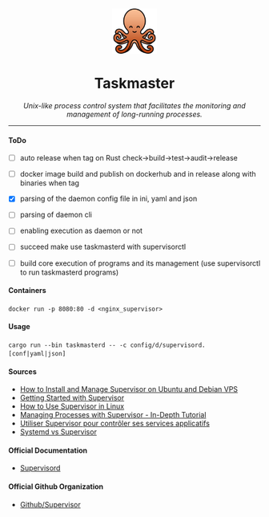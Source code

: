 <br />
<p align="center">
  <a href="">
    <img src=".logo.png" alt="Logo" width="90" height="90">
  </a>

  <h1 align="center">Taskmaster</h1>

  <p align="center"><i>Unix-like process control system that facilitates the monitoring and management of long-running processes.</i>
  </p>
</p>

---

#### ToDo

- [ ] auto release when tag on Rust check->build->test->audit->release
- [ ] docker image build and publish on dockerhub and in release along with binaries when tag
- [X] parsing of the daemon config file in ini, yaml and json
- [ ] parsing of daemon cli
- [ ] enabling execution as daemon or not
- [ ] succeed make use taskmasterd with supervisorctl
- [ ] build core execution of programs and its management (use supervisorctl to run taskmasterd programs)


#### Containers

`docker run -p 8080:80 -d <nginx_supervisor>`

#### Usage

`cargo run --bin taskmasterd -- -c config/d/supervisord.[conf|yaml|json]`

#### Sources
- [How to Install and Manage Supervisor on Ubuntu and Debian VPS](https://www.digitalocean.com/community/tutorials/how-to-install-and-manage-supervisor-on-ubuntu-and-debian-vps)
- [Getting Started with Supervisor](https://blog.programster.org/getting-started-with-supervisor)
- [How to Use Supervisor in Linux](https://blog.knoldus.com/how-to-use-supervisor-in-linux/)
- [Managing Processes with Supervisor - In-Depth Tutorial](https://csjourney.com/managing-processes-with-supervisor-in-depth-tutorial/)
- [Utiliser Supervisor pour contrôler ses services applicatifs](https://www.elao.com/blog/infra/utiliser-supervisor-pour-controler-ses-services-applicatifs)
- [Systemd vs Supervisor](https://ege.dev/posts/systemd-vs-supervisor/)

#### Official Documentation
- [Supervisord](http://supervisord.org/)

#### Official Github Organization
- [Github/Supervisor](https://github.com/Supervisor)

